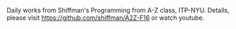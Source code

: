 Daily works from Shiffman's Programming from A-Z class, ITP-NYU. 
Details, please visit https://github.com/shiffman/A2Z-F16 or watch youtube. 


